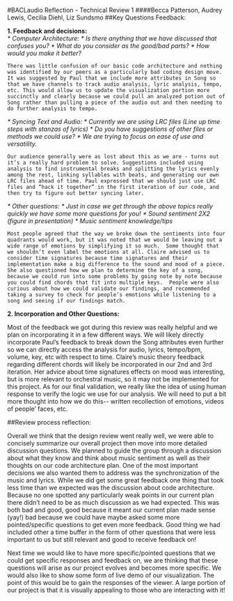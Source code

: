 #BACLaudio Reflection - Technical Review 1
####Becca Patterson, Audrey Lewis, Cecilia Diehl, Liz Sundsmo
##Key Questions Feedback:

**1. Feedback and decisions:**      
  _* Computer Architecture:
    * Is there anything that we have discussed that confuses you?
    * What do you consider as the good/bad parts?
    * How would you make it better?_

    There was little confusion of our basic code architecture and nothing was identified by our peers as a particularly bad coding design move. It was suggested by Paul that we include more attributes in Song so that we have channels to track audio analysis, lyric analysis, tempo, etc. This would allow us to update the visualization portion more succinctly and clearly because we could pull an analyzed potion out of Song rather than pulling a piece of the audio out and then needing to do further analysis to tempo. 


  _* Syncing Text and Audio:
    * Currently we are using LRC files (Line up time steps with stanzas of lyrics) 
    * Do you have suggestions of other files or methods we could use?
    * We are trying to focus on ease of use and versatility._

    Our audience generally were as lost about this as we are - turns out it’s a really hard problem to solve. Suggestions included using analysis to find instrumental breaks and splitting the lyrics evenly among the rest, linking syllables with beats, and generating our own LRC files ahead of time. Paul expressed that we should just use LRC files and “hack it together” in the first iteration of our code, and then try to figure out better syncing later.


  _* Other questions:
    * Just in case we get through the above topics really quickly we have some more questions for you! 
    * Sound sentiment 2X2 (figure in presentation)
    * Music sentiment knowledge/tips_

    Most people agreed that the way we broke down the sentiments into four quadrants would work, but it was noted that we would be leaving out a wide range of emotions by simplifying it so much.  Some thought that we shouldn’t even label the emotions at all. Claire advised us to consider time signatures because time signatures and their implementation make a big difference to the sound and mood of a piece.  She also questioned how we plan to determine the key of a song, because we could run into some problems by going note by note because you could find chords that fit into multiple keys.  People were also curious about how we could validate our findings, and recommended taking a survey to check for people’s emotions while listening to a song and seeing if our findings match.

**2. Incorporation and Other Questions:**

  Most of the feedback we got during this review was really helpful and we plan on incorporating it in a few different ways. We will likely directly incorporate Paul’s feedback to break down the Song attributes even further so we can directly access the analysis for audio, lyrics, tempo/bpm, volume, key, etc with respect to time. Claire’s music theory feedback regarding different chords will likely be incorporated in our 2nd and 3rd iteration.   Her advice about time signatures effects on mood was interesting, but is more relevant to orchestral music, so it may not be implemented for this project.  As for our final validation, we really like the idea of using human response to verify the logic we use for our analysis. We will need to put a bit more thought into how we do this-- written recollection of emotions, videos of people’ faces, etc.



##Review process reflection:

Overall we think that the design review went really well, we were able to concisely summarize our overall project then move into more detailed discussion questions. We planned to guide the group through a discussion about what they know and think about music sentiment as well as their thoughts on our code architecture plan. One of the most important decisions we also wanted them to address was the synchronization of the music and lyrics. While we did get some great feedback one thing that took less time than we expected was the discussion about code architecture. Because no one spotted any particularly weak points in our current plan there didn’t need to be as much discussion as we had expected. This was both bad and good, good because it meant our current plan made sense (yay!) bad because we could have maybe asked some more pointed/specific questions to get even more feedback. Good thing we had included other a time buffer in the form of other questions that were less important to us but still relevant and good to receive feedback on!   
    
Next time we would like to have more specific/pointed questions that we could get specific responses and feedback on, we are thinking that these questions will arise as our project evolves and becomes more specific. We would also like to show some form of live demo of our visualization. The point of this would be to gain the responses of the viewer. A large portion of our project is that it is visually appealing to those who are interacting with it!     